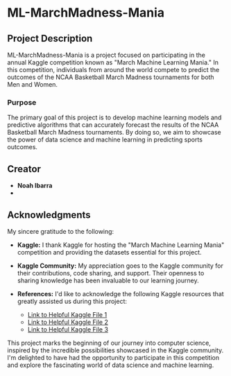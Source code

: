 # ML-MarchMadness-Mania

## Project Description

ML-MarchMadness-Mania is a project focused on participating in the annual Kaggle competition known as "March Machine Learning Mania." In this competition, individuals from around the world compete to predict the outcomes of the NCAA Basketball March Madness tournaments for both Men and Women.

### Purpose

The primary goal of this project is to develop machine learning models and predictive algorithms that can accurately forecast the results of the NCAA Basketball March Madness tournaments. By doing so, we aim to showcase the power of data science and machine learning in predicting sports outcomes.

## Creator

- **Noah Ibarra**
- 
## Acknowledgments

My sincere gratitude to the following:

- **Kaggle:** I thank Kaggle for hosting the "March Machine Learning Mania" competition and providing the datasets essential for this project.

- **Kaggle Community:** My appreciation goes to the Kaggle community for their contributions, code sharing, and support. Their openness to sharing knowledge has been invaluable to our learning journey.

- **References:** I'd like to acknowledge the following Kaggle resources that greatly assisted us during this project:

  - [Link to Helpful Kaggle File 1](https://www.kaggle.com/example1)
  - [Link to Helpful Kaggle File 2](https://www.kaggle.com/example2)
  - [Link to Helpful Kaggle File 3](https://www.kaggle.com/example3)

This project marks the beginning of our journey into computer science, inspired by the incredible possibilities showcased in the Kaggle community. I'm delighted to have had the opportunity to participate in this competition and explore the fascinating world of data science and machine learning. 
